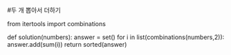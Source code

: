 #두 개 뽑아서 더하기


from itertools import combinations

def solution(numbers):
    answer = set()
    for i in list(combinations(numbers,2)):
        answer.add(sum(i))
    return sorted(answer)
